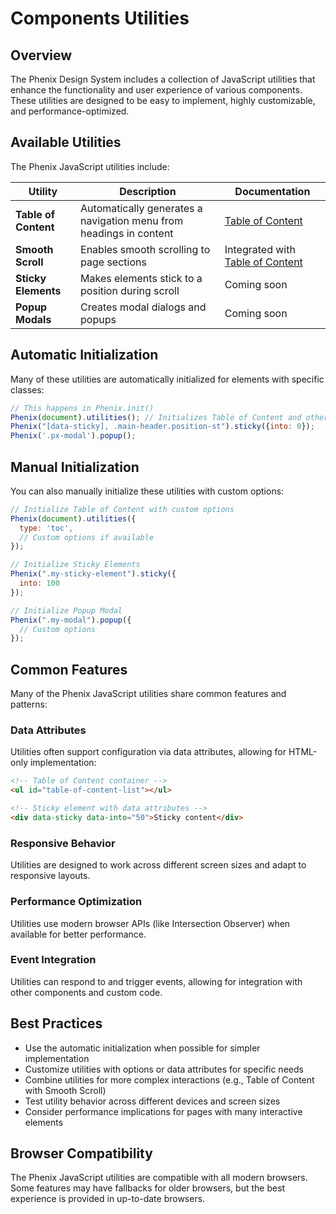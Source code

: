 # Components Utilities

## Overview

The Phenix Design System includes a collection of JavaScript utilities that enhance the functionality and user experience of various components. These utilities are designed to be easy to implement, highly customizable, and performance-optimized.

## Available Utilities

The Phenix JavaScript utilities include:

| Utility | Description | Documentation |
|---------|-------------|---------------|
| **Table of Content** | Automatically generates a navigation menu from headings in content | [Table of Content](./table-of-content.md) |
| **Smooth Scroll** | Enables smooth scrolling to page sections | Integrated with [Table of Content](./table-of-content.md) |
| **Sticky Elements** | Makes elements stick to a position during scroll | Coming soon |
| **Popup Modals** | Creates modal dialogs and popups | Coming soon |

## Automatic Initialization

Many of these utilities are automatically initialized for elements with specific classes:

```js
// This happens in Phenix.init()
Phenix(document).utilities(); // Initializes Table of Content and other utilities
Phenix("[data-sticky], .main-header.position-st").sticky({into: 0});
Phenix('.px-modal').popup();
```

## Manual Initialization

You can also manually initialize these utilities with custom options:

```js
// Initialize Table of Content with custom options
Phenix(document).utilities({
  type: 'toc',
  // Custom options if available
});

// Initialize Sticky Elements
Phenix(".my-sticky-element").sticky({
  into: 100
});

// Initialize Popup Modal
Phenix(".my-modal").popup({
  // Custom options
});
```

## Common Features

Many of the Phenix JavaScript utilities share common features and patterns:

### Data Attributes

Utilities often support configuration via data attributes, allowing for HTML-only implementation:

```html
<!-- Table of Content container -->
<ul id="table-of-content-list"></ul>

<!-- Sticky element with data attributes -->
<div data-sticky data-into="50">Sticky content</div>
```

### Responsive Behavior

Utilities are designed to work across different screen sizes and adapt to responsive layouts.

### Performance Optimization

Utilities use modern browser APIs (like Intersection Observer) when available for better performance.

### Event Integration

Utilities can respond to and trigger events, allowing for integration with other components and custom code.

## Best Practices

- Use the automatic initialization when possible for simpler implementation
- Customize utilities with options or data attributes for specific needs
- Combine utilities for more complex interactions (e.g., Table of Content with Smooth Scroll)
- Test utility behavior across different devices and screen sizes
- Consider performance implications for pages with many interactive elements

## Browser Compatibility

The Phenix JavaScript utilities are compatible with all modern browsers. Some features may have fallbacks for older browsers, but the best experience is provided in up-to-date browsers.
